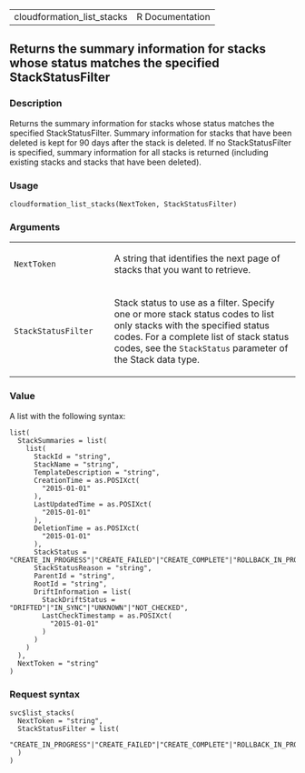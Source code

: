 <table style="width: 100%;">
<tbody>
<tr class="odd">
<td>cloudformation_list_stacks</td>
<td style="text-align: right;">R Documentation</td>
</tr>
</tbody>
</table>

## Returns the summary information for stacks whose status matches the specified StackStatusFilter

### Description

Returns the summary information for stacks whose status matches the
specified StackStatusFilter. Summary information for stacks that have
been deleted is kept for 90 days after the stack is deleted. If no
StackStatusFilter is specified, summary information for all stacks is
returned (including existing stacks and stacks that have been deleted).

### Usage

    cloudformation_list_stacks(NextToken, StackStatusFilter)

### Arguments

<table>
<colgroup>
<col style="width: 35%" />
<col style="width: 65%" />
</colgroup>
<tbody>
<tr class="odd">
<td><code
id="cloudformation_list_stacks_:_NextToken">NextToken</code></td>
<td><p>A string that identifies the next page of stacks that you want to
retrieve.</p></td>
</tr>
<tr class="even">
<td><code
id="cloudformation_list_stacks_:_StackStatusFilter">StackStatusFilter</code></td>
<td><p>Stack status to use as a filter. Specify one or more stack status
codes to list only stacks with the specified status codes. For a
complete list of stack status codes, see the <code>StackStatus</code>
parameter of the Stack data type.</p></td>
</tr>
</tbody>
</table>

### Value

A list with the following syntax:

    list(
      StackSummaries = list(
        list(
          StackId = "string",
          StackName = "string",
          TemplateDescription = "string",
          CreationTime = as.POSIXct(
            "2015-01-01"
          ),
          LastUpdatedTime = as.POSIXct(
            "2015-01-01"
          ),
          DeletionTime = as.POSIXct(
            "2015-01-01"
          ),
          StackStatus = "CREATE_IN_PROGRESS"|"CREATE_FAILED"|"CREATE_COMPLETE"|"ROLLBACK_IN_PROGRESS"|"ROLLBACK_FAILED"|"ROLLBACK_COMPLETE"|"DELETE_IN_PROGRESS"|"DELETE_FAILED"|"DELETE_COMPLETE"|"UPDATE_IN_PROGRESS"|"UPDATE_COMPLETE_CLEANUP_IN_PROGRESS"|"UPDATE_COMPLETE"|"UPDATE_FAILED"|"UPDATE_ROLLBACK_IN_PROGRESS"|"UPDATE_ROLLBACK_FAILED"|"UPDATE_ROLLBACK_COMPLETE_CLEANUP_IN_PROGRESS"|"UPDATE_ROLLBACK_COMPLETE"|"REVIEW_IN_PROGRESS"|"IMPORT_IN_PROGRESS"|"IMPORT_COMPLETE"|"IMPORT_ROLLBACK_IN_PROGRESS"|"IMPORT_ROLLBACK_FAILED"|"IMPORT_ROLLBACK_COMPLETE",
          StackStatusReason = "string",
          ParentId = "string",
          RootId = "string",
          DriftInformation = list(
            StackDriftStatus = "DRIFTED"|"IN_SYNC"|"UNKNOWN"|"NOT_CHECKED",
            LastCheckTimestamp = as.POSIXct(
              "2015-01-01"
            )
          )
        )
      ),
      NextToken = "string"
    )

### Request syntax

    svc$list_stacks(
      NextToken = "string",
      StackStatusFilter = list(
        "CREATE_IN_PROGRESS"|"CREATE_FAILED"|"CREATE_COMPLETE"|"ROLLBACK_IN_PROGRESS"|"ROLLBACK_FAILED"|"ROLLBACK_COMPLETE"|"DELETE_IN_PROGRESS"|"DELETE_FAILED"|"DELETE_COMPLETE"|"UPDATE_IN_PROGRESS"|"UPDATE_COMPLETE_CLEANUP_IN_PROGRESS"|"UPDATE_COMPLETE"|"UPDATE_FAILED"|"UPDATE_ROLLBACK_IN_PROGRESS"|"UPDATE_ROLLBACK_FAILED"|"UPDATE_ROLLBACK_COMPLETE_CLEANUP_IN_PROGRESS"|"UPDATE_ROLLBACK_COMPLETE"|"REVIEW_IN_PROGRESS"|"IMPORT_IN_PROGRESS"|"IMPORT_COMPLETE"|"IMPORT_ROLLBACK_IN_PROGRESS"|"IMPORT_ROLLBACK_FAILED"|"IMPORT_ROLLBACK_COMPLETE"
      )
    )
